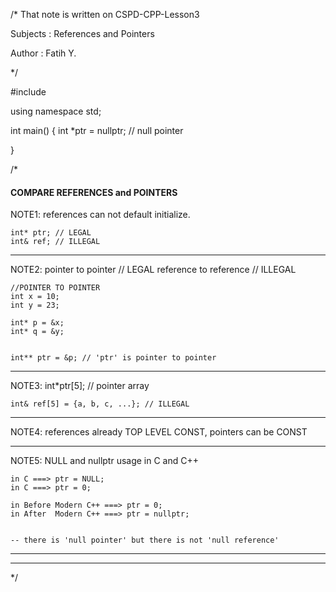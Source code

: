 /*
That note is written on CSPD-CPP-Lesson3

Subjects : References and Pointers

Author  : Fatih Y.

*/


#include <iostream>

using namespace std;


int main()
{
    int *ptr = nullptr; // null pointer

}



/*
#### COMPARE REFERENCES and POINTERS ####

NOTE1: references can not default initialize.

    int* ptr; // LEGAL
    int& ref; // ILLEGAL

-----------------------------------------------------------------------------

NOTE2: 
    pointer to pointer // LEGAL
    reference to reference // ILLEGAL


    //POINTER TO POINTER
    int x = 10;
    int y = 23;

    int* p = &x;
    int* q = &y;


    int** ptr = &p; // 'ptr' is pointer to pointer

-----------------------------------------------------------------------------

NOTE3: 
    int*ptr[5]; // pointer array

    int& ref[5] = {a, b, c, ...}; // ILLEGAL

-----------------------------------------------------------------------------

NOTE4: references already TOP LEVEL CONST, pointers can be CONST

-----------------------------------------------------------------------------

NOTE5: NULL and nullptr usage in C and C++

    in C ===> ptr = NULL;
    in C ===> ptr = 0;

    in Before Modern C++ ===> ptr = 0;
    in After  Modern C++ ===> ptr = nullptr;


    -- there is 'null pointer' but there is not 'null reference'

-----------------------------------------------------------------------------
-----------------------------------------------------------------------------
*/




